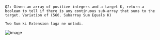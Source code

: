 ```text

Q2: Given an array of positive integers and a target K, return a boolean to tell if there is any continuous sub-array that sums to the target. Variation of (560. Subarray Sum Equals K)

Two Sum ki Extension laga ne untadi. 

```

![image](https://github.com/user-attachments/assets/59a8ce51-b4a7-49dc-871c-62b72fbbbe48)
